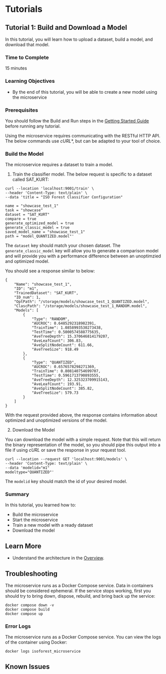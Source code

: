 # Tutorials

## Tutorial 1: Build and Download a Model

In this tutorial, you will learn how to upload a dataset, build a model, and download that model.

### Time to Complete
15 minutes

### Learning Objectives

-   By the end of this tutorial, you will be able to create a new model using the microservice

### Prerequisites

You should follow the Build and Run steps in the [Getting Started Guide](get-started-guide.md) before running any tutorial.

Using the microservice requires communicating with the RESTful HTTP API. The below commands use *cURL**, but can be adapted to your tool of choice. 

### Build the Model

The microservice requires a dataset to train a model. 

1.  Train the classifier model. The below request is specific to a dataset called SAT_KURT:
```
curl --location 'localhost:9001/train' \
--header 'Content-Type: text/plain' \
--data 'title = "ISO Forest Classifier Configuration"

name = "showcase_test_1"
task = "showcase"
dataset = "SAT_KURT"
compare = true
generate_optimized_model = true
generate_classic_model = true
saved_model_name = "showcase_test_1"
path = "model_QUANTIZED.model"'
```
The `dataset` key should match your chosen dataset. The `generate_classic_model` key will allow you to generate a comparison model and will provide you with a performance difference between an unoptimzied and optimized model.

You should see a response similar to below:
```
{
    "Name": "showcase_test_1",
    "ID": "m1",
    "TrainedDataset": "SAT_KURT",
    "ID_num": 1,
    "OptPath": "/storage/models/showcase_test_1_QUANTIZED.model",
    "ClascPath": "/storage/models/showcase_test_1_RANDOM.model",
    "Models": [
        {
            "Type": "RANDOM",
            "AUCROC": 0.6485292318982391,
            "TrainTime": 1.0858993530273438,
            "TestTime": 0.5000574588775635,
            "AveTreeDepth": 15.370646814179207,
            "AveLeafCount": 306.83,
            "AveSplitNodeCount": 611.66,
            "AveTreeSize": 918.49
        },
        {
            "Type": "QUANTIZED",
            "AUCROC": 0.6576578298271369,
            "TrainTime": 0.808140754699707,
            "TestTime": 0.5961713790893555,
            "AveTreeDepth": 12.325323709915143,
            "AveLeafCount": 193.91,
            "AveSplitNodeCount": 385.82,
            "AveTreeSize": 579.73
        }
    ]
}
```

With the request provided above, the response contains information about optimized and unoptimized versions of the model.

2. Download the Model

You can download the model with a simple request. Note that this will return the binary representation of the model, so you should pipe this output into a file if using *cURL* or save the response in your request tool.
```
curl --location --request GET 'localhost:9001/models' \
--header 'Content-Type: text/plain' \
--data 'modelid="m1"
modeltype="QUANTIZED"'
```
The `modelid` key should match the id of your desired model.

### Summary

In this tutorial, you learned how to:
 - Build the microservice
 - Start the microservice
 - Train a new model with a ready dataset
 - Download the model

## Learn More

-   Understand the architecture in
    the [Overview](overview.md).

## Troubleshooting

The microservice runs as a Docker Compose service. Data in containers should be considered ephemeral. If the service stops working, first you should try to bring down, dispose, rebuild, and bring back up the service:
```
docker compose down -v
docker compose build
docker compose up
```

### Error Logs

The microservice runs as a Docker Compose service. You can view the logs of the container using Docker:
```
docker logs isoforest_microservice
```

## Known Issues

